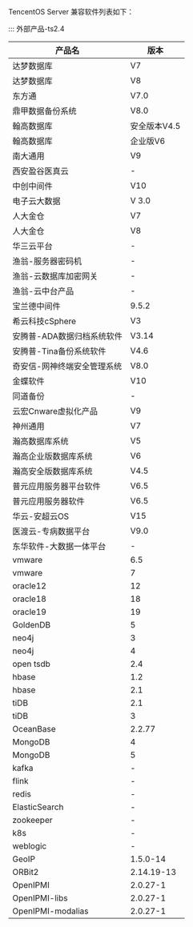 TencentOS Server 兼容软件列表如下：

<dx-tabs>
::: 外部产品-ts2.4

| 产品名                              | 版本                 |
| ----------------------------------- | -------------------- |
| 达梦数据库                          | V7                   |
| 达梦数据库                          | V8                   |
| 东方通                              | V7.0                 |
| 鼎甲数据备份系统                    | V8.0                |
| 翰高数据库                          | 安全版本V4.5         |
| 翰高数据库                          | 企业版V6             |
| 南大通用                            | V9                  |
| 西安盈谷医真云                      | -                    |
| 中创中间件                          | V10                   |
| 电子云大数据                        | V 3.0                |
| 人大金仓                            | V7                   |
| 人大金仓                            | V8                   |
| 华三云平台                          | -                    |
| 渔翁-服务器密码机                   | -                    |
| 渔翁-云数据库加密网关               | -                    |
| 渔翁-云中台产品                     | -                    |
| 宝兰德中间件                        | 9.5.2                |
| 希云科技cSphere                     | V3                   |
| 安腾普-ADA数据归档系统软件|  V3.14                  |
| 安腾普-Tina备份系统软件|  V4.6                  |
| 奇安信-网神终端安全管理系统  | V8.0                |
| 金蝶软件                            | V10                  |
| 同道备份                            | -                    |
| 云宏Cnware虚拟化产品                | V9                   |
| 神州通用                              | V7                    |
| 瀚高数据库系统 	         |  V5     |
| 瀚高企业版数据库系统       |  V6     |
| 瀚高安全版数据库系统       |  V4.5     |
| 普元应用服务器平台软件   |  V6.5     |
| 普元应用服务器软件	       |  V6.5     |
| 华云-安超云OS	|  V15  | 
| 医渡云-专病数据平台  | 	V9.0 |  
| 东华软件-大数据一体平台	| -  |
| vmware                              | 6.5                  |
| vmware                              | 7                    |
| oracle12                            | 12                   |
| oracle18                            | 18                   |
| oracle19                            | 19                   |
| GoldenDB                            | 5                    |
| neo4j                               | 3                    |
| neo4j                               | 4                    |
| open tsdb                           | 2.4                  |
| hbase                               | 1.2                  |
| hbase                               | 2.1                  |
| tiDB                                | 2.1                  |
| tiDB                                | 3                    |
| OceanBase                           | 2.2.77               |
| MongoDB                             | 4                    |
| MongoDB                             | 5                    |
| kafka                               | -                    |
| flink                               | -                    |
| redis                               | -                    |
| ElasticSearch                       | -                    |
| zookeeper                           | -                    |
| k8s                                 | -                    |
| weblogic                            | -                    |
| GeoIP                               | 1.5.0-14             |
| ORBit2                              | 2.14.19-13           |
| OpenIPMI                            | 2.0.27-1             |
| OpenIPMI-libs                       | 2.0.27-1             |
| OpenIPMI-modalias                   | 2.0.27-1             |